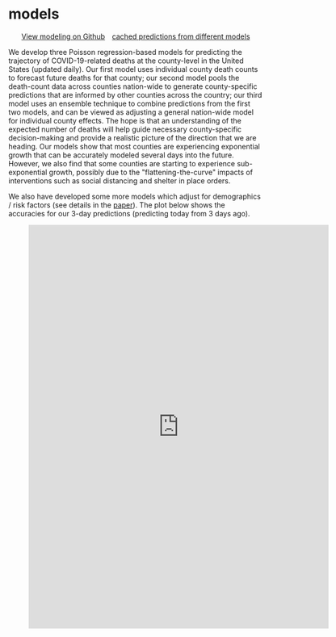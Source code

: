 <h1> models </h1>
<div align="center"> <a type="button" class="btn btn-primary" style="margin-bottom: 30px; margin-right: 10px;" href="https://github.com/Yu-Group/covid19-severity-prediction/blob/master/modeling/readme.md">View modeling on Github</a> 
<a type="button" class="btn btn-info" style="margin-bottom: 30px;" href="https://github.com/Yu-Group/covid19-severity-prediction/predictions">cached predictions from different models</a></div>

We develop three Poisson regression-based models for predicting the trajectory of COVID-19-related deaths at
the county-level in the United States (updated daily). Our first model uses individual county death counts to forecast future deaths for that county;
our second model pools the death-count data across counties nation-wide to generate county-specific predictions that are informed by other counties across
the country; our third model uses an ensemble technique to combine predictions from the first two models, and can be viewed as adjusting a general
nation-wide model for individual county effects. The hope is that an understanding of the expected number of deaths will help guide necessary
county-specific decision-making and provide a realistic picture of the direction that we are heading.
Our models show that most counties are experiencing exponential growth that can be accurately modeled several days into the future.
However, we also find that some counties are starting to experience sub-exponential growth, possibly due to the
"flattening-the-curve" impacts of interventions such as social distancing and shelter in place orders. 

We also have developed some more models which adjust for demographics / risk factors (see details in the [paper]()). The plot below shows the accuracies for our 3-day predictions (predicting today from 3 days ago).

<figure class="video_container">
  <iframe src="https://yu-group.github.io/covid19-severity-prediction/results/predictions.html" frameborder="0" allowfullscreen="true" width="140%" height="800"> </iframe>
</figure>